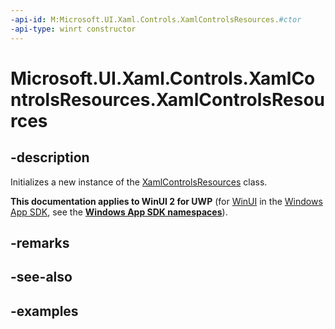 ```yaml
---
-api-id: M:Microsoft.UI.Xaml.Controls.XamlControlsResources.#ctor
-api-type: winrt constructor
---
```


<!-- Method syntax.
public XamlControlsResources.XamlControlsResources()
-->

# Microsoft.UI.Xaml.Controls.XamlControlsResources.XamlControlsResources

## -description

Initializes a new instance of the [XamlControlsResources](xamlcontrolsresources.md) class.

**This documentation applies to WinUI 2 for UWP** (for [WinUI](/windows/apps/winui/winui3/) in the [Windows App SDK](/windows/apps/windows-app-sdk/), see the **[Windows App SDK namespaces](/windows/windows-app-sdk/api/winrt/)**).

## -remarks

## -see-also

## -examples


